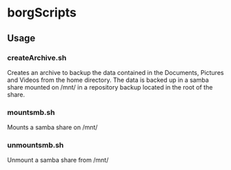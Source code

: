 # borgScripts

## Usage

### createArchive.sh
Creates an archive to backup the data contained in the Documents, Pictures and Videos from the home directory. The data is backed up in a samba share mounted on /mnt/ in a repository backup located in the root of the share.

### mountsmb.sh
Mounts a samba share on /mnt/

### unmountsmb.sh
Unmount a samba share from /mnt/